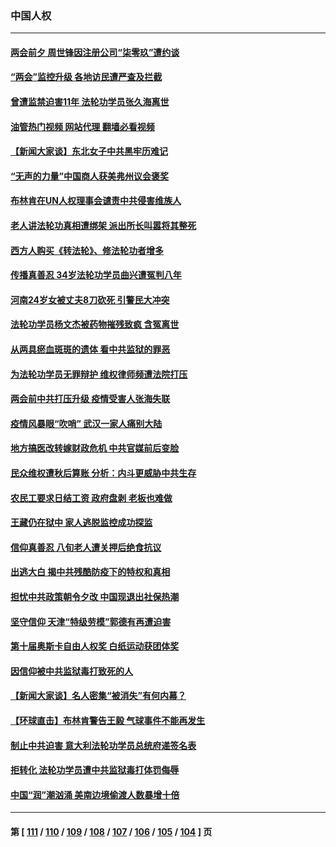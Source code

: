 ### 中国人权
---
#### [两会前夕 周世锋因注册公司“柒零玖”遭约谈](../../pages/ncid278/n13942894.md?03050845) 
#### [“两会”监控升级 各地访民遭严查及拦截](../../pages/ncid278/n13942702.md?03050845) 
#### [曾遭监禁迫害11年 法轮功学员张久海离世](../../pages/ncid278/n13941569.md?03050845) 
#### [油管热门视频 网站代理 翻墙必看视频](http://138.2.39.72:81/youtube.html?epic-marker?03050845)
#### [【新闻大家谈】东北女子中共黑牢历难记](../../pages/ncid278/n13942450.md?03050845) 
#### [“无声的力量”中国商人获美弗州议会褒奖](../../pages/ncid278/n13941208.md?03050845) 
#### [布林肯在UN人权理事会谴责中共侵害维族人](../../pages/ncid278/n13941841.md?03050845) 
#### [老人讲法轮功真相遭绑架 派出所长叫嚣将其整死](../../pages/ncid278/n13939553.md?03050845) 
#### [西方人购买《转法轮》、修法轮功者增多](../../pages/ncid278/n13939369.md?03050845) 
#### [传播真善忍 34岁法轮功学员曲兴遭冤判八年](../../pages/ncid278/n13939536.md?03050845) 
#### [河南24岁女被丈夫8刀砍死 引警民大冲突](../../pages/ncid278/n13939491.md?03050845) 
#### [法轮功学员杨文杰被药物摧残致疯 含冤离世](../../pages/ncid278/n13938659.md?03050845) 
#### [从两具瘀血斑斑的遗体 看中共监狱的罪恶](../../pages/ncid278/n13936388.md?03050845) 
#### [为法轮功学员无罪辩护 维权律师频遭法院打压](../../pages/ncid278/n13937296.md?03050845) 
#### [两会前中共打压升级 疫情受害人张海失联](../../pages/ncid278/n13938299.md?03050845) 
#### [疫情风暴眼“吹哨” 武汉一家人痛别大陆](../../pages/ncid278/n13937906.md?03050845) 
#### [地方搞医改转嫁财政危机 中共官媒前后变脸](../../pages/ncid278/n13937798.md?03050845) 
#### [民众维权遭秋后算账 分析：内斗更威胁中共生存](../../pages/ncid278/n13937839.md?03050845) 
#### [农民工要求日结工资 政府盘剥 老板也难做](../../pages/ncid278/n13936819.md?03050845) 
#### [王藏仍在狱中 家人逃脱监控成功探监](../../pages/ncid278/n13937190.md?03050845) 
#### [信仰真善忍 八旬老人遭关押后绝食抗议](../../pages/ncid278/n13935787.md?03050845) 
#### [出逃大白 揭中共残酷防疫下的特权和真相](../../pages/ncid278/n13936151.md?03050845) 
#### [担忧中共政策朝令夕改 中国现退出社保热潮](../../pages/ncid278/n13935078.md?03050845) 
#### [坚守信仰 天津“特级劳模”郭德有再遭迫害](../../pages/ncid278/n13934725.md?03050845) 
#### [第十届奥斯卡自由人权奖 白纸运动获团体奖](../../pages/ncid278/n13934490.md?03050845) 
#### [因信仰被中共监狱毒打致死的人](../../pages/ncid278/n13934141.md?03050845) 
#### [【新闻大家谈】名人密集“被消失”有何内幕？](../../pages/ncid278/n13934185.md?03050845) 
#### [【环球直击】布林肯警告王毅 气球事件不能再发生](../../pages/ncid278/n13933164.md?03050845) 
#### [制止中共迫害 意大利法轮功学员总统府递签名表](../../pages/ncid278/n13933726.md?03050845) 
#### [拒转化 法轮功学员遭中共监狱毒打体罚侮辱](../../pages/ncid278/n13928989.md?03050845) 
#### [中国“润”潮汹涌 美南边境偷渡人数暴增十倍](../../pages/ncid278/n13933536.md?03050845) 

---
#### 第 [ [111](./111.md?03050845) / [110](./110.md?03050845) / [109](./109.md?03050845) / [108](./108.md?03050845) / [107](./107.md?03050845) / [106](./106.md?03050845) / [105](./105.md?03050845) / [104](./104.md?03050845) ] 页
